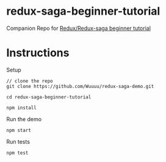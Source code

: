 # redux-saga-beginner-tutorial
Companion Repo for [Redux/Redux-saga beginner tutorial](https://github.com/redux-saga/redux-saga/blob/master/docs/introduction/BeginnerTutorial.md)

# Instructions

Setup

```
// clone the repo
git clone https://github.com/Wuuuu/redux-saga-demo.git

cd redux-saga-beginner-tutorial

npm install
```

Run the demo

```
npm start
```

Run tests

```
npm test
```
